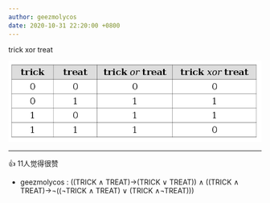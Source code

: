 ```yaml
---
author: geezmolycos
date: 2020-10-31 22:20:00 +0800
---
```


trick xor treat

![](/assets/images/qq-zone/2020-10-31-xor.png)

---
👍 11人觉得很赞

- geezmolycos : ((TRICK ∧ TREAT)→(TRICK ∨ TREAT)) ∧ ((TRICK ∧ TREAT)→¬((¬TRICK ∧ TREAT) ∨ (TRICK ∧¬TREAT)))
